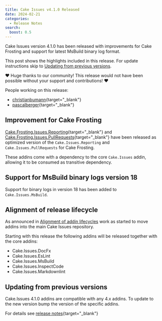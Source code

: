 ```yaml
---
title: Cake Issues v4.1.0 Released
date: 2024-02-21
categories:
  - Release Notes
search:
  boost: 0.5
---
```


Cake Issues version 4.1.0 has been released with improvements for Cake Frosting and support for latest MsBuild binary log format.

<!-- more -->

This post shows the highlights included in this release.
For update instructions skip to [Updating from previous versions](#updating-from-previous-versions).

❤ Huge thanks to our community! This release would not have been possible without your support and contributions! ❤

People working on this release:

* [christianbumann](https://github.com/christianbumann){target="_blank"}
* [pascalberger](https://github.com/pascalberger){target="_blank"}

## Improvement for Cake Frosting

[Cake.Frosting.Issues.Reporting]{target="_blank"} and [Cake.Frosting.Issues.PullRequests]{target="_blank"} have been released
as optimized version of the `Cake.Issues.Reporting` and `Cake.Issues.PullRequests` for Cake Frosting.

These addins come with a dependency to the core `Cake.Issues` addin, allowing it to be consumed as transitive dependency.

## Support for MsBuild binary logs version 18

Support for binary logs in version 18 has been added to `Cake.Issues.MsBuild`.

## Alignment of release lifecycle

As announced in [Alignment of addin lifecycles](2024-01-14-align-addin-lifecycle.md) work as started to move
addins into the main Cake Issues repository.

Starting with this release the following addins will be released together with the core addins:

* Cake.Issues.DocFx
* Cake.Issues.EsLint
* Cake.Issues.MsBuild
* Cake.Issues.InspectCode
* Cake.Issues.Markdownlint

## Updating from previous versions

Cake.Issues 4.1.0 addins are compatible with any 4.x addins.
To update to the new version bump the version of the specific addins.

For details see [release notes](https://github.com/cake-contrib/Cake.Issues/releases/tag/4.1.0){target="_blank"}

[Cake.Frosting.Issues.Reporting]: https://www.nuget.org/packages/Cake.Frosting.Issues.Reporting
[Cake.Frosting.Issues.PullRequests]: https://www.nuget.org/packages/Cake.Frosting.Issues.PullRequests
